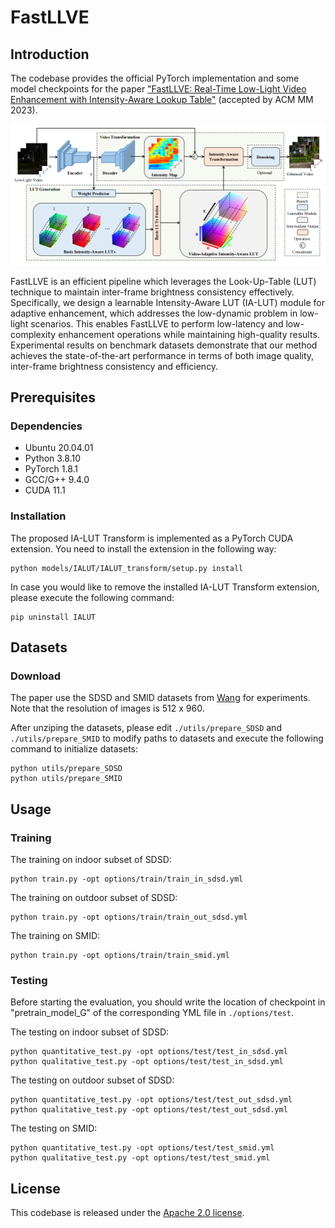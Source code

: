 # FastLLVE

## Introduction

The codebase provides the official PyTorch implementation and some model checkpoints for the paper ["FastLLVE: Real-Time Low-Light Video Enhancement with
Intensity-Aware Lookup Table"](https://arxiv.org/abs/2308.06749) (accepted by ACM MM 2023).

<p align="center">
  <img src="resources/Architecture.png" />
</p>

FastLLVE is an efficient pipeline which leverages the Look-Up-Table (LUT) technique to maintain inter-frame brightness consistency effectively. Specifically, we design a learnable Intensity-Aware LUT (IA-LUT) module for adaptive enhancement, which addresses the low-dynamic problem in low-light scenarios. This enables FastLLVE to perform low-latency and low-complexity enhancement operations while maintaining high-quality results. Experimental results on benchmark datasets demonstrate that our method achieves the state-of-the-art performance in terms of both image quality, inter-frame brightness consistency and efficiency.

## Prerequisites

### Dependencies

- Ubuntu 20.04.01
- Python 3.8.10
- PyTorch 1.8.1
- GCC/G++ 9.4.0
- CUDA 11.1

### Installation

The proposed IA-LUT Transform is implemented as a PyTorch CUDA extension. You need to install the extension in the following way:

```shell
python models/IALUT/IALUT_transform/setup.py install
```

In case you would like to remove the installed IA-LUT Transform extension, please execute the following command:

```shell
pip uninstall IALUT
```

## Datasets

### Download

The paper use the SDSD and SMID datasets from [Wang](https://github.com/dvlab-research/SDSD) for experiments. Note that the resolution of images is 512 x 960.

After unziping the datasets, please edit `./utils/prepare_SDSD` and `./utils/prepare_SMID` to modify paths to datasets and execute the following command to initialize datasets:

```
python utils/prepare_SDSD
python utils/prepare_SMID
```

## Usage

### Training

The training on indoor subset of SDSD:
```
python train.py -opt options/train/train_in_sdsd.yml
```

The training on outdoor subset of SDSD:
```
python train.py -opt options/train/train_out_sdsd.yml
```

The training on SMID:
```
python train.py -opt options/train/train_smid.yml
```

### Testing

Before starting the evaluation, you should write the location of checkpoint in "pretrain_model_G" of the corresponding YML file in `./options/test`.

The testing on indoor subset of SDSD:
```
python quantitative_test.py -opt options/test/test_in_sdsd.yml
python qualitative_test.py -opt options/test/test_in_sdsd.yml
```

The testing on outdoor subset of SDSD:
```
python quantitative_test.py -opt options/test/test_out_sdsd.yml
python qualitative_test.py -opt options/test/test_out_sdsd.yml
```

The testing on SMID:
```
python quantitative_test.py -opt options/test/test_smid.yml
python qualitative_test.py -opt options/test/test_smid.yml
```

## License

This codebase is released under the [Apache 2.0 license](LICENSE).